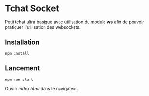 # Tchat Socket

Petit tchat ultra basique avec utilisation du module **ws** afin de pouvoir pratiquer l'utilisation des websockets.

## Installation

`npm install`

## Lancement 

`npm run start`

Ouvrir *index.html* dans le navigateur.
